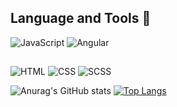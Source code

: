 ## Language and Tools 💼

![JavaScript](https://img.shields.io/badge/-JavaScript-yellow?style=flat-square&logo=appveyor=JavaScript)
![Angular](https://img.shields.io/badge/-Angular-BD002E?style=flat-square&logo=appveyor=Angular)
##

![HTML](https://img.shields.io/badge/-HTML-orange?style=flat-square&logo=appveyor=HTML)
![CSS](https://img.shields.io/badge/-CSS-blue?style=flat-square&logo=appveyor=CSS)
![SCSS](https://img.shields.io/badge/-SCSS-violet?style=flat-square&logo=appveyor=SCSS)

![Anurag's GitHub stats](https://github-readme-stats.vercel.app/api?username=timurfadeev&show_icons=true&theme=highcontrast)
[![Top Langs](https://github-readme-stats.vercel.app/api/top-langs/?username=timurfadeev&layout=compact&theme=highcontrast)](https://github.com/timurfadeev/github-readme-stats)
